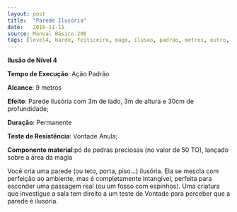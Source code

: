 ```yaml
---
layout: post
title:  "Parede Ilusória"
date:   2016-11-11
source: Manual Básico.200
tags: [level4, bardo, feiticeiro, mago, ilusao, padrao, metros, outro, permanente, vontade, anula, componente]
---
```


**Ilusão de Nível 4**

**Tempo de Execução**: Ação Padrão

**Alcance**: 9 metros

**Efeito**: Parede ilusória com 3m de lado, 3m de altura e 30cm de profundidade;

**Duração**: Permanente

**Teste de Resistência**: Vontade Anula;

**Componente material**:pó de pedras preciosas (no valor de 50 TO), lançado sobre a área da magia

Você cria uma parede (ou teto, porta, piso...) ilusória. Ela se mescla com perfeição ao ambiente, mas é completamente intangível, perfeita para esconder uma passagem real (ou um fosso com espinhos). 
Uma criatura que investigue a sala tem direito a um teste de Vontade para perceber que a parede é ilusória.
